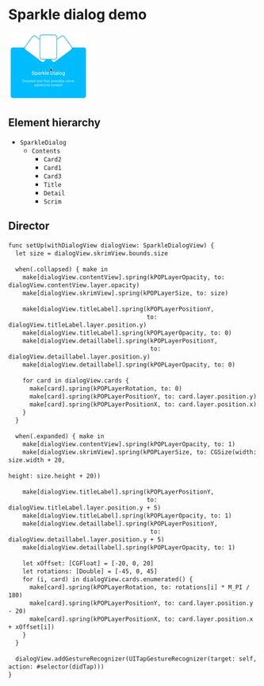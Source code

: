 # Sparkle dialog demo

![](../../_assets/sparkledialog.gif)

## Element hierarchy

- `SparkleDialog`
  - `Contents`
    - `Card2`
    - `Card1`
    - `Card3`
    - `Title`
    - `Detail`
    - `Scrim`

## Director

    func setUp(withDialogView dialogView: SparkleDialogView) {
      let size = dialogView.skrimView.bounds.size

      when(.collapsed) { make in
        make[dialogView.contentView].spring(kPOPLayerOpacity, to: dialogView.contentView.layer.opacity)
        make[dialogView.skrimView].spring(kPOPLayerSize, to: size)

        make[dialogView.titleLabel].spring(kPOPLayerPositionY,
                                           to: dialogView.titleLabel.layer.position.y)
        make[dialogView.titleLabel].spring(kPOPLayerOpacity, to: 0)
        make[dialogView.detaillabel].spring(kPOPLayerPositionY,
                                            to: dialogView.detaillabel.layer.position.y)
        make[dialogView.detaillabel].spring(kPOPLayerOpacity, to: 0)

        for card in dialogView.cards {
          make[card].spring(kPOPLayerRotation, to: 0)
          make[card].spring(kPOPLayerPositionY, to: card.layer.position.y)
          make[card].spring(kPOPLayerPositionX, to: card.layer.position.x)
        }
      }

      when(.expanded) { make in
        make[dialogView.contentView].spring(kPOPLayerOpacity, to: 1)
        make[dialogView.skrimView].spring(kPOPLayerSize, to: CGSize(width: size.width + 20,
                                                                    height: size.height + 20))

        make[dialogView.titleLabel].spring(kPOPLayerPositionY,
                                           to: dialogView.titleLabel.layer.position.y + 5)
        make[dialogView.titleLabel].spring(kPOPLayerOpacity, to: 1)
        make[dialogView.detaillabel].spring(kPOPLayerPositionY,
                                            to: dialogView.detaillabel.layer.position.y + 5)
        make[dialogView.detaillabel].spring(kPOPLayerOpacity, to: 1)

        let xOffset: [CGFloat] = [-20, 0, 20]
        let rotations: [Double] = [-45, 0, 45]
        for (i, card) in dialogView.cards.enumerated() {
          make[card].spring(kPOPLayerRotation, to: rotations[i] * M_PI / 180)
          make[card].spring(kPOPLayerPositionY, to: card.layer.position.y - 20)
          make[card].spring(kPOPLayerPositionX, to: card.layer.position.x + xOffset[i])
        }
      }

      dialogView.addGestureRecognizer(UITapGestureRecognizer(target: self, action: #selector(didTap)))
    }

